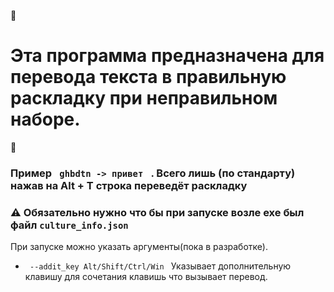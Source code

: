📌<h1> Эта программа предназначена для перевода текста в правильную раскладку при неправильном наборе. </h1>📌
<h3> Пример <code> ghbdtn -> привет </code> . Всего лишь (по стандарту) нажав на Alt + T строка переведёт раскладку</h3>

### ⚠️ Обязательно нужно что бы при запуске возле exe был файл `culture_info.json`

При запуске можно указать аргументы(пока в разработке). 
+ <code> --addit_key Alt/Shift/Ctrl/Win </code> Указывает дополнительную клавишу для сочетания клавишь что вызывает перевод.
